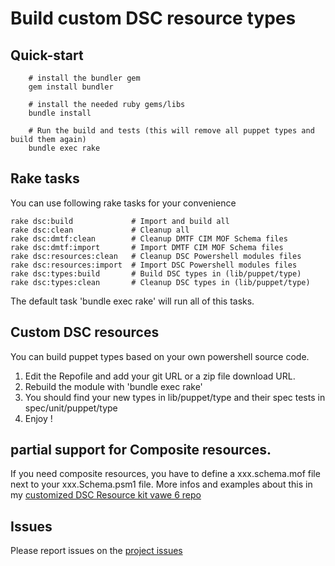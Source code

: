 Build custom DSC resource types
===============================
## Quick-start
```
    # install the bundler gem
    gem install bundler

    # install the needed ruby gems/libs
    bundle install

    # Run the build and tests (this will remove all puppet types and build them again)
    bundle exec rake
```

## Rake tasks
You can use following rake tasks for your convenience
```
rake dsc:build             # Import and build all
rake dsc:clean             # Cleanup all
rake dsc:dmtf:clean        # Cleanup DMTF CIM MOF Schema files
rake dsc:dmtf:import       # Import DMTF CIM MOF Schema files
rake dsc:resources:clean   # Cleanup DSC Powershell modules files
rake dsc:resources:import  # Import DSC Powershell modules files
rake dsc:types:build       # Build DSC types in (lib/puppet/type)
rake dsc:types:clean       # Cleanup DSC types in (lib/puppet/type)
```

The default task 'bundle exec rake' will run all of this tasks.

## Custom DSC resources
You can build puppet types based on your own powershell source code.

1. Edit the Repofile and add your git URL or a zip file download URL.
2. Rebuild the module with 'bundle exec rake'
3. You should find your new types in lib/puppet/type and their spec tests in spec/unit/puppet/type
4. Enjoy !

## partial support for Composite resources.
If you need composite resources, you have to define a xxx.schema.mof file next to your xxx.Schema.psm1 file.
More infos and examples about this in my [customized DSC Resource kit vawe 6 repo](https://github.com/msutter/dsc-resource-kit-wave-6.git)

## Issues
Please report issues on the [project issues](https://github.com/msutter/puppet-dsc/issues)

